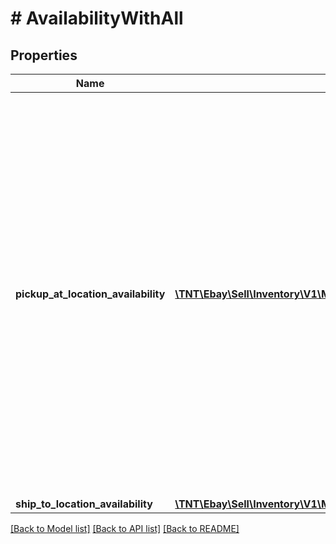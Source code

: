 # # AvailabilityWithAll

## Properties

Name | Type | Description | Notes
------------ | ------------- | ------------- | -------------
**pickup_at_location_availability** | [**\TNT\Ebay\Sell\Inventory\V1\Model\PickupAtLocationAvailability[]**](PickupAtLocationAvailability.md) | This container consists of an array of one or more of the merchant&#39;s physical stores where the inventory item is available for in-store pickup.&lt;br /&gt;&lt;br /&gt;The store ID, the quantity available, and the fulfillment time (how soon the item will be ready for pickup after the order occurs) are all returned in this container. | [optional]
**ship_to_location_availability** | [**\TNT\Ebay\Sell\Inventory\V1\Model\ShipToLocationAvailabilityWithAll**](ShipToLocationAvailabilityWithAll.md) |  | [optional]

[[Back to Model list]](../../README.md#models) [[Back to API list]](../../README.md#endpoints) [[Back to README]](../../README.md)
